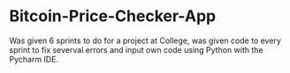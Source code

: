 # Bitcoin-Price-Checker-App
Was given 6 sprints to do for a project at College, was given code to every sprint to fix severval errors and input own code using Python with the Pycharm IDE.
